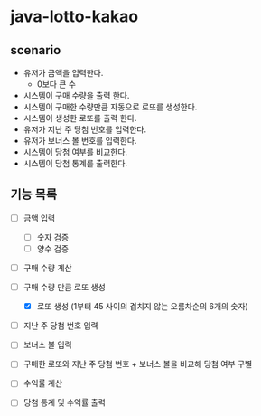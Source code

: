 # java-lotto-kakao

## scenario
- 유저가 금액을 입력한다.
  - 0보다 큰 수
- 시스템이 구매 수량을 출력 한다.
- 시스템이 구매한 수량만큼 자동으로 로또를 생성한다.
- 시스템이 생성한 로또를 출력 한다.
- 유저가 지난 주 당첨 번호를 입력한다.
- 유저가 보너스 볼 번호를 입력한다.
- 시스템이 당첨 여부를 비교한다.
- 시스템이 당첨 통계를 출력한다.

## 기능 목록
- [ ] 금액 입력
  - [ ] 숫자 검증
  - [ ] 양수 검증
- [ ] 구매 수량 계산
- [ ] 구매 수량 만큼 로또 생성
  - [x] 로또 생성 (1부터 45 사이의 겹치지 않는 오름차순의 6개의 숫자)
- [ ] 지난 주 당첨 번호 입력
- [ ] 보너스 볼 입력
- [ ] 구매한 로또와 지난 주 당첨 번호 + 보너스 볼을 비교해 당첨 여부 구별 
- [ ] 수익률 계산
- [ ] 당첨 통계 및 수익률 출력

